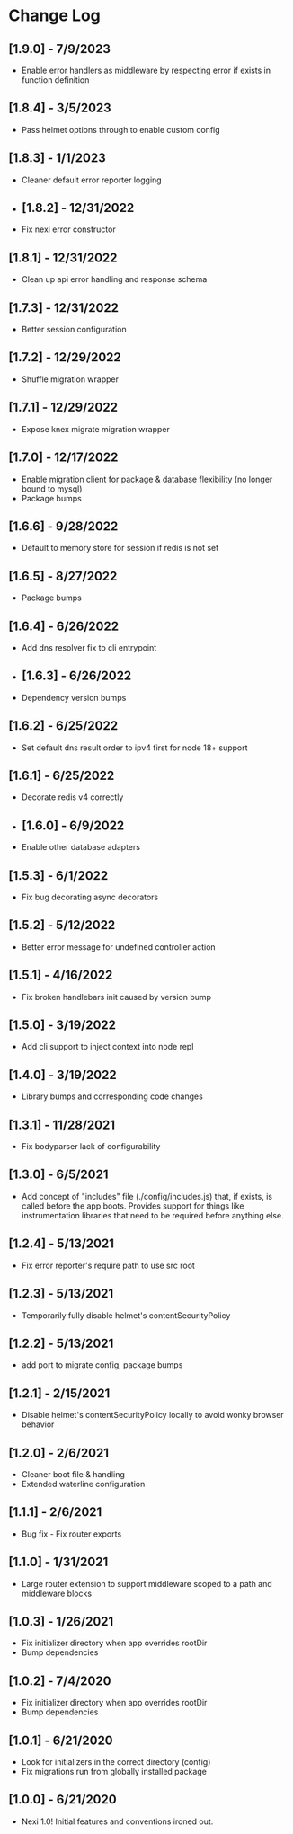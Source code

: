 # Change Log

## [1.9.0] - 7/9/2023
- Enable error handlers as middleware by respecting error if exists in function definition

## [1.8.4] - 3/5/2023
- Pass helmet options through to enable custom config

## [1.8.3] - 1/1/2023
- Cleaner default error reporter logging

- ## [1.8.2] - 12/31/2022
- Fix nexi error constructor

## [1.8.1] - 12/31/2022
- Clean up api error handling and response schema

## [1.7.3] - 12/31/2022
- Better session configuration

## [1.7.2] - 12/29/2022
- Shuffle migration wrapper

## [1.7.1] - 12/29/2022
- Expose knex migrate migration wrapper

## [1.7.0] - 12/17/2022
- Enable migration client for package & database flexibility (no longer bound to mysql)
- Package bumps

## [1.6.6] - 9/28/2022
- Default to memory store for session if redis is not set

## [1.6.5] - 8/27/2022
- Package bumps

## [1.6.4] - 6/26/2022
- Add dns resolver fix to cli entrypoint

- ## [1.6.3] - 6/26/2022
- Dependency version bumps

## [1.6.2] - 6/25/2022
- Set default dns result order to ipv4 first for node 18+ support

## [1.6.1] - 6/25/2022
- Decorate redis v4 correctly

- ## [1.6.0] - 6/9/2022
- Enable other database adapters

## [1.5.3] - 6/1/2022
- Fix bug decorating async decorators 

## [1.5.2] - 5/12/2022
- Better error message for undefined controller action

## [1.5.1] - 4/16/2022
- Fix broken handlebars init caused by version bump 

## [1.5.0] - 3/19/2022
- Add cli support to inject context into node repl

## [1.4.0] - 3/19/2022
- Library bumps and corresponding code changes

## [1.3.1] - 11/28/2021
- Fix bodyparser lack of configurability 

## [1.3.0] - 6/5/2021
- Add concept of "includes" file (./config/includes.js) that, if exists, is called before the app boots.  Provides support
for things like instrumentation libraries that need to be required before anything else.

## [1.2.4] - 5/13/2021
- Fix error reporter's require path to use src root

## [1.2.3] - 5/13/2021
- Temporarily fully disable helmet's contentSecurityPolicy

## [1.2.2] - 5/13/2021
- add port to migrate config, package bumps

## [1.2.1] - 2/15/2021
- Disable helmet's contentSecurityPolicy locally to avoid wonky browser behavior

## [1.2.0] - 2/6/2021
- Cleaner boot file & handling
- Extended waterline configuration

## [1.1.1] - 2/6/2021
- Bug fix - Fix router exports

## [1.1.0] - 1/31/2021
- Large router extension to support middleware scoped to a path and middleware blocks

## [1.0.3] - 1/26/2021
- Fix initializer directory when app overrides rootDir
- Bump dependencies

## [1.0.2] - 7/4/2020
- Fix initializer directory when app overrides rootDir
- Bump dependencies

## [1.0.1] - 6/21/2020
- Look for initializers in the correct directory (config)
- Fix migrations run from globally installed package

## [1.0.0] - 6/21/2020
- Nexi 1.0!  Initial features and conventions ironed out.
